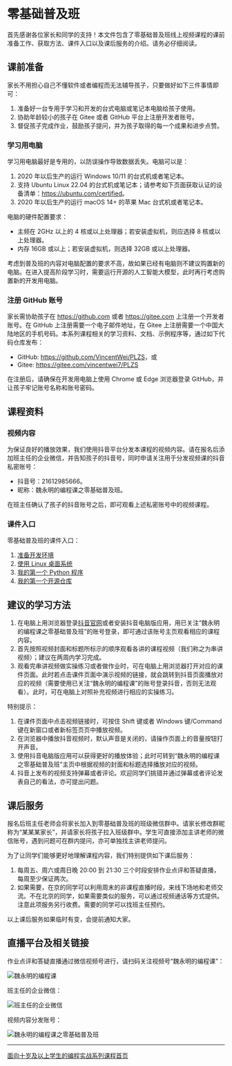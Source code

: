 # 零基础普及班

首先感谢各位家长和同学的支持！本文件包含了零基础普及班线上视频课程的课前准备工作、获取方法、课件入口以及课后服务的介绍。请务必仔细阅读。

## 课前准备

家长不用担心自己不懂软件或者编程而无法辅导孩子，只要做好如下三件事情即可：

1. 准备好一台专用于学习和开发的台式电脑或笔记本电脑给孩子使用。
1. 协助年龄较小的孩子在 Gitee 或者 GitHub 平台上注册开发者账号。
1. 督促孩子完成作业，鼓励孩子提问，并为孩子取得的每一个成果和进步点赞。

### 学习用电脑

学习用电脑最好是专用的，以防误操作导致数据丢失。电脑可以是：

1. 2020 年以后生产的运行 Windows 10/11 的台式机或者笔记本。
1. 支持 Ubuntu Linux 22.04 的台式机或笔记本；请参考如下页面获取认证的设备清单：<https://ubuntu.com/certified>。
1. 2020 年以后生产的运行 macOS 14+ 的苹果 Mac 台式机或者笔记本。

电脑的硬件配置要求：

- 主频在 2GHz 以上的 4 核或以上处理器；若安装虚拟机，则应选择 8 核或以上处理器。
- 内存 16GB 或以上；若安装虚拟机，则选择 32GB 或以上处理器。

考虑到普及班的内容对电脑配置的要求不高，故如果已经有电脑则不建议购置新的电脑。在进入提高阶段学习时，需要运行开源的人工智能大模型，此时再行考虑购置新的开发用电脑。

### 注册 GitHub 账号

家长需协助孩子在 <https://github.com> 或者 <https://gitee.com> 上注册一个开发者账号。在 GitHub 上注册需要一个电子邮件地址，在 Gitee 上注册需要一个中国大陆地区的手机号码。本系列课程相关的学习资料、文档、示例程序等，通过如下代码仓库发布：

- GitHub: <https://github.com/VincentWei/PLZS>，或
- Gitee: <https://gitee.com/vincentwei7/PLZS>

在注册后，请确保在开发用电脑上使用 Chrome 或 Edge 浏览器登录 GitHub，并让孩子牢记账号名称和账号密码。

## 课程资料

### 视频内容

为保证良好的播放效果，我们使用抖音平台分发本课程的视频内容。请在报名后添加班主任的企业微信，并告知孩子的抖音号，同时申请关注用于分发视频课的抖音私密账号：

- 抖音号：21612985666。
- 昵称：魏永明的编程课之零基础普及班。

在班主任确认了孩子的抖音账号之后，即可观看上述私密账号中的视频课程。

### 课件入口

零基础普及班的课件入口：

1. [准备开发环境](https://courses.fmsoft.cn/plzs/preparing-ubuntu-linux.html)
1. [使用 Linux 桌面系统](https://courses.fmsoft.cn/plzs/using-linux-desktop-system.html)
1. [我的第一个 Python 程序](https://courses.fmsoft.cn/plzs/my-first-python-program.html)
1. [我的第一个开源仓库](https://courses.fmsoft.cn/plzs/my-first-open-source-repository.html)

## 建议的学习方法

1. 在电脑上用浏览器登录[抖音官网](https://www.douyin.com)或者安装抖音电脑版应用，用已关注“魏永明的编程课之零基础普及班”的账号登录，即可通过该账号主页观看相应的课程内容。
1. 首先按照视频封面和标题所标示的顺序观看各讲的课程视频（我们称之为串讲视频）；建议在两周内学习完成。
1. 观看完串讲视频做实操练习或者做作业时，可在电脑上用浏览器打开对应的课件页面。此时若点击课件页面中演示视频的链接，就会跳转到抖音页面播放对应的视频（需要使用已关注“魏永明的编程课”的账号登录抖音，否则无法观看）。此时，可在电脑上对照补充视频进行相应的实操练习。

特别提示：

1. 在课件页面中点击视频链接时，可按住 Shift 键或者 Windows 键/Command 键在新窗口或者新标签页页中播放视频。
1. 在浏览器中播放抖音视频时，默认声音是关闭的，请操作页面上的音量按钮打开声音。
1. 使用抖音电脑版应用可以获得更好的播放体验；此时可转到“魏永明的编程课之零基础普及班”主页中根据视频的封面和标题选择播放对应的视频。
1. 抖音上发布的视频支持弹幕或者评论。欢迎同学们挑错并通过弹幕或者评论发表自己的看法，亦可提出问题。

## 课后服务

报名后班主任老师会将家长加入到零基础普及班的班级微信群中。请家长修改群昵称为“某某某家长”，并请家长将孩子拉入班级群中。学生可直接添加主讲老师的微信账号，遇到问题可在群内提问，亦可单独找主讲老师提问。

为了让同学们能够更好地理解课程内容，我们特别提供如下课后服务：

1. 每周五、周六或周日晚 20:00 到 21:30 三个时段安排作业点评和答疑直播，每周至少保证两次。
2. 如果需要，在京的同学可以利用周末的非课程直播时段，来线下场地和老师交流。不在北京的同学，如果需要类似的服务，可以通过视频通话等方式提供。注意此项服务另行收费。需要的同学可以找班主任预约。

以上课后服务如果临时有变，会提前通知大家。

## 直播平台及相关链接

作业点评和答疑直播通过微信视频号进行，请扫码关注视频号“魏永明的编程课”：

![魏永明的编程课](https://courses.fmsoft.cn/plzs/assets/qrcode-wechat-channel-weiym.png)

班主任的企业微信：

![班主任的企业微信](https://courses.fmsoft.cn/plzs/assets/qrcode-wechat-enterprise-lee.png)

视频内容分发账号：

![魏永明的编程课之零基础普及班](https://courses.fmsoft.cn/plzs/assets/qrcode-douyin-class-newbie.jpg)

---

[面向十岁及以上学生的编程实战系列课程首页](README.md)
